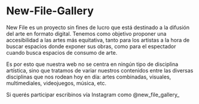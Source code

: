 # New-File-Gallery

New File es un proyecto sin fines de lucro que está destinado a la difusión del arte en formato digital. Tenemos como objetivo proponer una accesibilidad a las artes más equitativa, tanto para los artistas a la hora de buscar espacios donde exponer sus obras, como para el espectador cuando busca espacios de consumo de arte.

Es por esto que nuestra web no se centra en ningún tipo de disciplina artística, sino que tratamos de variar nuestros contenidos entre las diversas disciplinas que nos rodean hoy en día: artes combinadas, visuales, multimediales, videojuegos, música, etc.

Si querés participar escribinos vía Instagram como @new_file_gallery_
